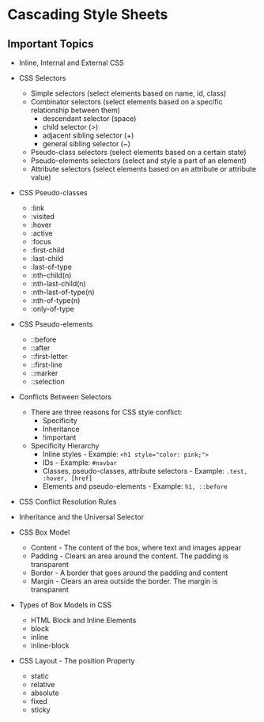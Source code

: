 
# Cascading Style Sheets

## Important Topics

- Inline, Internal and External CSS

- CSS Selectors
    - Simple selectors (select elements based on name, id, class)
    - Combinator selectors (select elements based on a specific relationship between them)
        - descendant selector (space)
        - child selector (>)
        - adjacent sibling selector (+)
        - general sibling selector (~)
    - Pseudo-class selectors (select elements based on a certain state)
    - Pseudo-elements selectors (select and style a part of an element)
    - Attribute selectors (select elements based on an attribute or attribute value)

- CSS Pseudo-classes
    - :link
    - :visited
    - :hover
    - :active
    - :focus
    - :first-child
    - :last-child
    - :last-of-type
    - :nth-child(n)
    - :nth-last-child(n)
    - :nth-last-of-type(n)
    - :nth-of-type(n)
    - :only-of-type

- CSS Pseudo-elements
    - ::before
    - ::after
    - ::first-letter
    - ::first-line
    - ::marker
    - ::selection


- Conflicts Between Selectors
    - There are three reasons for CSS style conflict:
        - Specificity
        - Inheritance
        - !important
    - Specificity Hierarchy
        - Inline styles - Example: `<h1 style="color: pink;">`
        - IDs - Example: `#navbar`
        - Classes, pseudo-classes, attribute selectors - Example: `.test, :hover, [href]`
        - Elements and pseudo-elements - Example: `h1, ::before`
- CSS Conflict Resolution Rules

- Inheritance and the Universal Selector

- CSS Box Model
    - Content - The content of the box, where text and images appear
    - Padding - Clears an area around the content. The padding is transparent
    - Border - A border that goes around the padding and content
    - Margin - Clears an area outside the border. The margin is transparent
- Types of Box Models in CSS
    - HTML Block and Inline Elements
    - block
    - inline
    - inline-block
- CSS Layout - The position Property
    - static
    - relative
    - absolute
    - fixed
    - sticky


